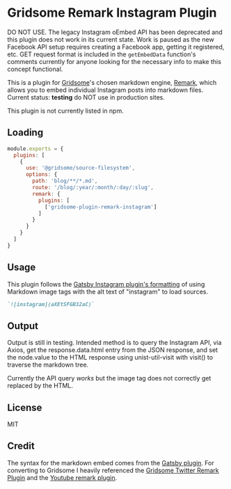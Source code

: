 # Gridsome Remark Instagram Plugin

DO NOT USE. The legacy Instagram oEmbed API has been deprecated and this plugin does not work in its current state. Work is paused as the new Facebook API setup requires creating a Facebook app, getting it registered, etc. GET request format is included in the `getEmbedData` function's comments currently for anyone looking for the necessary info to make this concept functional.

This is a plugin for [Gridsome](https://gridsome.org/)'s chosen markdown engine, [Remark](https://remark.js.org/), which allows you to embed individual Instagram posts into markdown files. Current status: **testing** do NOT use in production sites. 

This plugin is not currently listed in npm.

## Loading

```js
module.exports = {
  plugins: [
    {
      use: '@gridsome/source-filesystem',
      options: {
        path: 'blog/**/*.md',
        route: '/blog/:year/:month/:day/:slug',
        remark: {
          plugins: [
            ['gridsome-plugin-remark-instagram']
          ]
        }
      }
    }
  ]
}
```

## Usage

This plugin follows the [Gatsby Instagram plugin's formatting](https://github.com/pamo/gatsby-remark-instagram-embed) of using Markdown image tags with the alt text of "instagram" to load sources.

```markdown
`![instagram](aXEtSFGB32aC)`
```
## Output

Output is still in testing. Intended method is to query the Instagram API, via Axios, get the response.data.html entry from the JSON response, and set the node.value to the HTML response using unist-util-visit with visit() to traverse the markdown tree.

Currently the API query _works_ but the image tag does not correctly get replaced by the HTML.  

## License

MIT

## Credit

The syntax for the markdown embed comes from the [Gatsby plugin](https://github.com/pamo/gatsby-remark-instagram-embed). For converting to Gridsome I heavily referenced the [Gridsome Twitter Remark Plugin](https://github.com/danvega/gridsome-plugin-remark-twitter) and the [Youtube remark plugin](https://github.com/ntwcklng/gatsby-remark-embed-youtube
).

